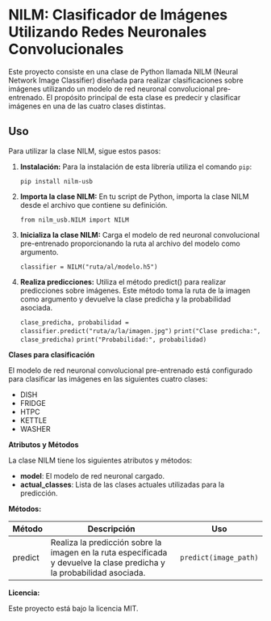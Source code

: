 # NILM: Clasificador de Imágenes Utilizando Redes Neuronales Convolucionales

Este proyecto consiste en una clase de Python llamada NILM (Neural Network Image Classifier) diseñada para realizar clasificaciones sobre imágenes utilizando un modelo de red neuronal convolucional pre-entrenado. El propósito principal de esta clase es predecir y clasificar imágenes en una de las cuatro clases distintas.

## Uso

Para utilizar la clase NILM, sigue estos pasos:

1. **Instalación:** Para la instalación de esta librería utiliza el comando `pip`:

   `pip install nilm-usb`

3. **Importa la clase NILM:** En tu script de Python, importa la clase NILM desde el archivo que contiene su definición.

   `from nilm_usb.NILM import NILM`

4. **Inicializa la clase NILM:** Carga el modelo de red neuronal convolucional pre-entrenado proporcionando la ruta al archivo del modelo como argumento.

    `classifier = NILM("ruta/al/modelo.h5")`

5. **Realiza predicciones:** Utiliza el método predict() para realizar predicciones sobre imágenes. Este método toma la ruta de la imagen como argumento y devuelve la clase predicha y la probabilidad asociada.

    `clase_predicha, probabilidad = classifier.predict("ruta/a/la/imagen.jpg")`
    `print("Clase predicha:", clase_predicha)`
    `print("Probabilidad:", probabilidad)`

**Clases para clasificación**
    
El modelo de red neuronal convolucional pre-entrenado está configurado para clasificar las imágenes en las siguientes cuatro clases:

* DISH
* FRIDGE
* HTPC
* KETTLE
* WASHER

**Atributos y Métodos**

La clase NILM tiene los siguientes atributos y métodos:

* **model**: El modelo de red neuronal cargado.
* **actual_classes**: Lista de las clases actuales utilizadas para la predicción.

**Métodos:**


| **Método** | **Descripción**                        | **Uso**             |
|------------|----------------------------------------|---------------------|
| predict    | Realiza la predicción sobre la imagen en la ruta especificada y devuelve la clase predicha y la probabilidad asociada. | `predict(image_path)` |


**Licencia:**

Este proyecto está bajo la licencia MIT.
